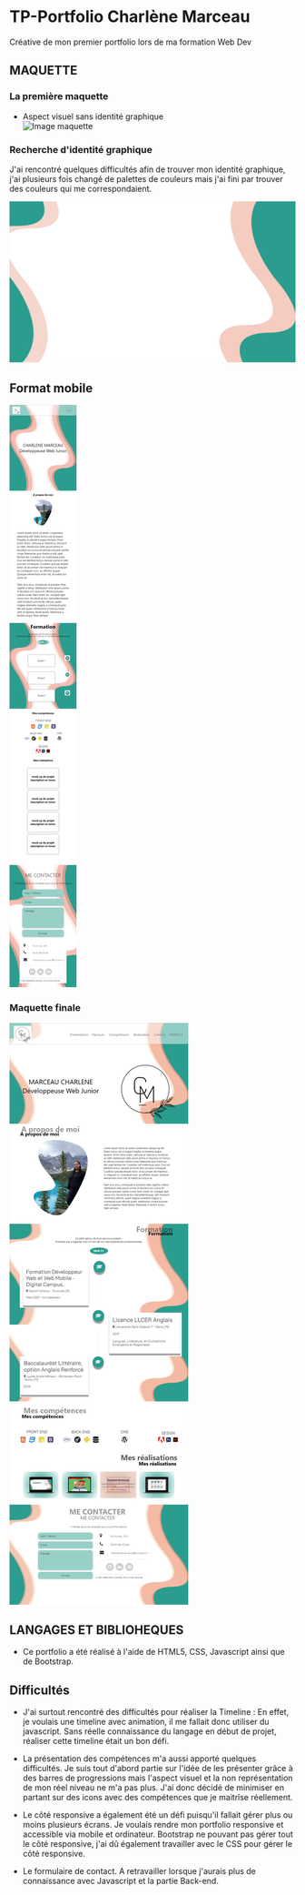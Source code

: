 # TP-Portfolio Charlène Marceau
 Créative de mon premier portfolio lors de ma formation Web Dev


## MAQUETTE 

### La première maquette

- Aspect visuel sans identité graphique  
![Image maquette](maquette-1.png)

### Recherche d'identité graphique 

J'ai rencontré quelques difficultés afin de trouver mon identité graphique, j'ai plusieurs fois changé de palettes de couleurs mais j'ai fini par trouver des couleurs qui me correspondaient.

![Image couleurs](header.png)


## Format mobile 

![Image maquette mobile](maquettemobile.png)

### Maquette finale 

![Image maquette finale](maquettepc.png)



## LANGAGES ET BIBLIOHEQUES

- Ce portfolio a été réalisé à l'aide de HTML5, CSS, Javascript ainsi que de Bootstrap.


## Difficultés
- J'ai surtout rencontré des difficultés pour réaliser la Timeline :
  En effet, je voulais une timeline avec animation, il me fallait donc utiliser du javascript. Sans réelle connaissance du langage en début de projet, réaliser cette timeline était un bon défi. 

- La présentation des compétences m'a aussi apporté quelques difficultés. Je suis tout d'abord partie sur l'idée de les présenter grâce à des barres de progressions mais l'aspect visuel et la non représentation de mon réel niveau ne m'a pas plus. J'ai donc décidé de minimiser en partant sur des icons avec des compétences que je maitrîse réellement.
  
- Le côté responsive a également été un défi puisqu'il fallait gérer plus ou moins plusieurs écrans. Je voulais rendre mon portfolio responsive et accessible via mobile et ordinateur. Bootstrap ne pouvant pas gérer tout le côté responsive, j'ai dû également travailler avec le CSS pour gérer le côté responsive.

- Le formulaire de contact. A retravailler lorsque j'aurais plus de connaissance avec Javascript et la partie Back-end.